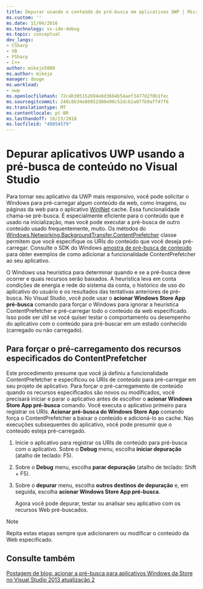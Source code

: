 ```yaml
---
title: Depurar usando o conteúdo de pré-busca em aplicativos UWP | Microsoft Docs
ms.custom: ''
ms.date: 11/04/2016
ms.technology: vs-ide-debug
ms.topic: conceptual
dev_langs:
- CSharp
- VB
- FSharp
- C++
author: mikejo5000
ms.author: mikejo
manager: douge
ms.workload:
- uwp
ms.openlocfilehash: 72c4b305152694e8d3664b54aef3477d2f8b1fec
ms.sourcegitcommit: 240c8b34e80952d00e90c52dcb1a077b9aff47f6
ms.translationtype: MT
ms.contentlocale: pt-BR
ms.lasthandoff: 10/23/2018
ms.locfileid: "49854579"
---
```

# <a name="debug-uwp-apps-using-prefetched-content-in-visual-studio"></a>Depurar aplicativos UWP usando a pré-busca de conteúdo no Visual Studio
  
 Para tornar seu aplicativo da UWP mais responsivo, você pode solicitar o Windows para pré-carregar algum conteúdo da web, como imagens, ou páginas da web para o aplicativo [WinINet](/windows/desktop/WinInet/about-wininet) cache. Essa funcionalidade chama-se pré-busca. É especialmente eficiente para o conteúdo que é usado na inicialização, mas você pode executar a pré-busca de outro conteúdo usado frequentemente, muito. Os métodos do [Windows.Networking.BackgroundTransfer.ContentPrefetcher](/uwp/api/Windows.Networking.BackgroundTransfer.ContentPrefetcher) classe permitem que você especifique os URIs do conteúdo que você deseja pré-carregar. Consulte o SDK do Windows [amostra de pré-busca de conteúdo](https://code.msdn.microsoft.com/windowsapps/ContentPrefetcher-Sample-432c8309) para obter exemplos de como adicionar a funcionalidade ContentPrefetcher ao seu aplicativo.  
  
 O Windows usa heurística para determinar quando e se a pré-busca deve ocorrer e quais recursos serão baixados. A heurística leva em conta condições de energia e rede do sistema da conta, o histórico de uso do aplicativo do usuário e os resultados das tentativas anteriores de pré-busca. No Visual Studio, você pode usar o **acionar Windows Store App pré-busca** comando para forçar o Windows para ignorar a heurística ContentPrefetcher e pré-carregar todo o conteúdo da web especificado. Isso pode ser útil se você quiser testar o comportamento ou desempenho do aplicativo com o conteúdo para pré-buscar em um estado conhecido (carregado ou não carregado).  
  
## <a name="to-force-preloading-of-contentprefetcher-specified-resources"></a>Para forçar o pré-carregamento dos recursos especificados do ContentPrefetcher  
 Este procedimento presume que você já definiu a funcionalidade ContentPrefetcher e especificou os URIs de conteúdo para pré-carregar em seu projeto de aplicativo. Para forçar o pré-carregamento de conteúdo quando os recursos especificados são novos ou modificados, você precisará iniciar e parar o aplicativo antes de escolher o **acionar Windows Store App pré-busca** comando. Você executa o aplicativo primeiro para registrar os URIs. **Acionar pré-busca do Windows Store App** comando força o ContentPrefetcher a baixar o conteúdo e adicioná-lo ao cache. Nas execuções subsequentes do aplicativo, você pode presumir que o conteúdo esteja pré-carregado.  
  
1. Inicie o aplicativo para registrar os URIs de conteúdo para pré-busca com o aplicativo. Sobre o **Debug** menu, escolha **iniciar depuração** (atalho de teclado: F5).  
  
2. Sobre o **Debug** menu, escolha **parar depuração** (atalho de teclado: Shift + F5).  
  
3. Sobre o **depurar** menu, escolha **outros destinos de depuração** e, em seguida, escolha **acionar Windows Store App pré-busca**.  
  
   Agora você pode depurar, testar ou analisar seu aplicativo com os recursos Web pré-buscados.  
  
> [!NOTE]
>  Repita estas etapas sempre que adicionarem ou modificar o conteúdo da Web especificado.  
  
## <a name="see-also"></a>Consulte também  
 [Postagem de blog: acionar a pré-busca para aplicativos Windows da Store no Visual Studio 2013 atualização 2](https://blogs.msdn.microsoft.com/devops/2014/02/06/triggering-prefetch-for-windows-store-apps-in-visual-studio-2013-update-2/)